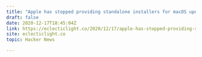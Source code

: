 ```yaml
---
title: "Apple has stopped providing standalone installers for macOS updates"
draft: false
date: 2020-12-17T18:45:04Z
link: https://eclecticlight.co/2020/12/17/apple-has-stopped-providing-standalone-installers-for-macos-updates/?utm_medium=RSS&utm_source=hune
site: eclecticlight.co
topic: Hacker News  

---
```

